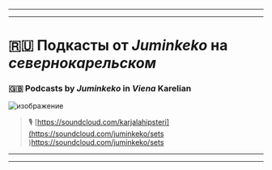 ***
***

# 🇷🇺 Подкасты от *Juminkeko* на *севернокарельском*
### 🇬🇧 Podcasts by _Juminkeko_ in _Viena_ Karelian

![изображение](https://github.com/JustARyo/UralicsOfRussia/assets/31369233/92a24fee-c5e1-45b3-86dd-79f4a7e031f6)

> 🎙️ [https://soundcloud.com/karjalahipsteri](https://soundcloud.com/juminkeko/sets )https://soundcloud.com/juminkeko/sets 

***
***

